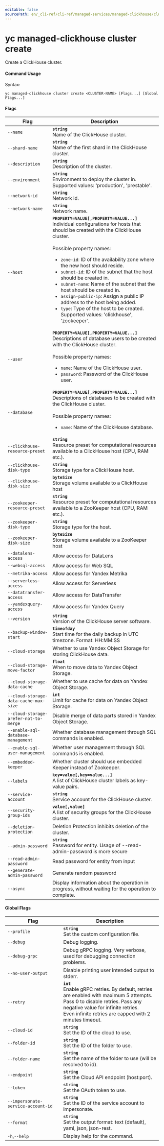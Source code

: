 ```yaml
---
editable: false
sourcePath: en/_cli-ref/cli-ref/managed-services/managed-clickhouse/cluster/create.md
---
```


# yc managed-clickhouse cluster create

Create a ClickHouse cluster.

#### Command Usage

Syntax: 

`yc managed-clickhouse cluster create <CLUSTER-NAME> [Flags...] [Global Flags...]`

#### Flags

| Flag | Description |
|----|----|
|`--name`|<b>`string`</b><br/>Name of the ClickHouse cluster.|
|`--shard-name`|<b>`string`</b><br/>Name of the first shard in the ClickHouse cluster.|
|`--description`|<b>`string`</b><br/>Description of the cluster.|
|`--environment`|<b>`string`</b><br/>Environment to deploy the cluster in. Supported values: 'production', 'prestable'.|
|`--network-id`|<b>`string`</b><br/>Network id.|
|`--network-name`|<b>`string`</b><br/>Network name.|
|`--host`|<b>`PROPERTY=VALUE[,PROPERTY=VALUE...]`</b><br/>Individual configurations for hosts that should be created with the ClickHouse cluster.<br/><br/>Possible property names:<br/><ul> <li><code>zone-id</code>:     ID of the availability zone where the new host should reside.</li> <li><code>subnet-id</code>:     ID of the subnet that the host should be created in.</li> <li><code>subnet-name</code>:     Name of the subnet that the host should be created in.</li> <li><code>assign-public-ip</code>:     Assign a public IP address to the host being added.</li> <li><code>type</code>:     Type of the host to be created. Supported values: 'clickhouse', 'zookeeper'.</li> </ul>|
|`--user`|<b>`PROPERTY=VALUE[,PROPERTY=VALUE...]`</b><br/>Descriptions of database users to be created with the ClickHouse cluster.<br/><br/>Possible property names:<br/><ul> <li><code>name</code>:     Name of the ClickHouse user.</li> <li><code>password</code>:     Password of the ClickHouse user.</li> </ul>|
|`--database`|<b>`PROPERTY=VALUE[,PROPERTY=VALUE...]`</b><br/>Descriptions of databases to be created with the ClickHouse cluster.<br/><br/>Possible property names:<br/><ul> <li><code>name</code>:     Name of the ClickHouse database.</li> </ul>|
|`--clickhouse-resource-preset`|<b>`string`</b><br/>Resource preset for computational resources available to a ClickHouse host (CPU, RAM etc.).|
|`--clickhouse-disk-type`|<b>`string`</b><br/>Storage type for a ClickHouse host.|
|`--clickhouse-disk-size`|<b>`byteSize`</b><br/>Storage volume available to a ClickHouse host|
|`--zookeeper-resource-preset`|<b>`string`</b><br/>Resource preset for computational resources available to a ZooKeeper host (CPU, RAM etc.).|
|`--zookeeper-disk-type`|<b>`string`</b><br/>Storage type for the host.|
|`--zookeeper-disk-size`|<b>`byteSize`</b><br/>Storage volume available to a ZooKeeper host|
|`--datalens-access`|Allow access for DataLens|
|`--websql-access`|Allow access for Web SQL|
|`--metrika-access`|Allow access for Yandex Metrika|
|`--serverless-access`|Allow access for Serverless|
|`--datatransfer-access`|Allow access for DataTransfer|
|`--yandexquery-access`|Allow access for Yandex Query|
|`--version`|<b>`string`</b><br/>Version of the ClickHouse server software.|
|`--backup-window-start`|<b>`timeofday`</b><br/>Start time for the daily backup in UTC timezone. Format: HH:MM:SS|
|`--cloud-storage`|Whether to use Yandex Object Storage for storing ClickHouse data.|
|`--cloud-storage-move-factor`|<b>`float`</b><br/>When to move data to Yandex Object Storage.|
|`--cloud-storage-data-cache`|Whether to use cache for data on Yandex Object Storage.|
|`--cloud-storage-data-cache-max-size`|<b>`int`</b><br/>Limit for cache for data on Yandex Object Storage.|
|`--cloud-storage-prefer-not-to-merge`|Disable merge of data parts stored in Yandex Object Storage.|
|`--enable-sql-database-management`|Whether database management through SQL commands is enabled.|
|`--enable-sql-user-management`|Whether user management through SQL commands is enabled.|
|`--embedded-keeper`|Whether cluster should use embedded Keeper instead of Zookeeper.|
|`--labels`|<b>`key=value[,key=value...]`</b><br/>A list of ClickHouse cluster labels as key-value pairs.|
|`--service-account`|<b>`string`</b><br/>Service account for the ClickHouse cluster.|
|`--security-group-ids`|<b>`value[,value]`</b><br/>A list of security groups for the ClickHouse cluster.|
|`--deletion-protection`|Deletion Protection inhibits deletion of the cluster.|
|`--admin-password`|<b>`string`</b><br/>Password for entity. Usage of --read-admin-password is more secure|
|`--read-admin-password`|Read password for entity from input|
|`--generate-admin-password`|Generate random password|
|`--async`|Display information about the operation in progress, without waiting for the operation to complete.|

#### Global Flags

| Flag | Description |
|----|----|
|`--profile`|<b>`string`</b><br/>Set the custom configuration file.|
|`--debug`|Debug logging.|
|`--debug-grpc`|Debug gRPC logging. Very verbose, used for debugging connection problems.|
|`--no-user-output`|Disable printing user intended output to stderr.|
|`--retry`|<b>`int`</b><br/>Enable gRPC retries. By default, retries are enabled with maximum 5 attempts.<br/>Pass 0 to disable retries. Pass any negative value for infinite retries.<br/>Even infinite retries are capped with 2 minutes timeout.|
|`--cloud-id`|<b>`string`</b><br/>Set the ID of the cloud to use.|
|`--folder-id`|<b>`string`</b><br/>Set the ID of the folder to use.|
|`--folder-name`|<b>`string`</b><br/>Set the name of the folder to use (will be resolved to id).|
|`--endpoint`|<b>`string`</b><br/>Set the Cloud API endpoint (host:port).|
|`--token`|<b>`string`</b><br/>Set the OAuth token to use.|
|`--impersonate-service-account-id`|<b>`string`</b><br/>Set the ID of the service account to impersonate.|
|`--format`|<b>`string`</b><br/>Set the output format: text (default), yaml, json, json-rest.|
|`-h`,`--help`|Display help for the command.|
